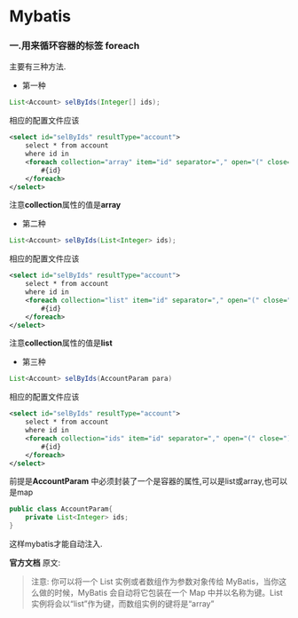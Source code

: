 # Mybatis

### 一.用来循环容器的标签 foreach

主要有三种方法.

* 第一种

```java
List<Account> selByIds(Integer[] ids);
```

相应的配置文件应该

```xml
<select id="selByIds" resultType="account">
    select * from account
    where id in
    <foreach collection="array" item="id" separator="," open="(" close=")">
        #{id}
    </foreach>
</select>
```

注意**collection**属性的值是**array** 

* 第二种

```java
List<Account> selByIds(List<Integer> ids);
```

相应的配置文件应该

```xml
<select id="selByIds" resultType="account">
    select * from account
    where id in
    <foreach collection="list" item="id" separator="," open="(" close=")">
        #{id}
    </foreach>
</select>
```

注意**collection**属性的值是**list** 

* 第三种

```java
List<Account> selByIds(AccountParam para)
```

相应的配置文件应该

```xml
<select id="selByIds" resultType="account">
    select * from account
    where id in
    <foreach collection="ids" item="id" separator="," open="(" close=")">
        #{id}
    </foreach>
</select>
```

前提是**AccountParam** 中必须封装了一个是容器的属性,可以是list或array,也可以是map

```java
public class AccountParam{
    private List<Integer> ids;
}
```

这样mybatis才能自动注入.



**官方文档** 原文:

> 注意: 你可以将一个 List 实例或者数组作为参数对象传给 MyBatis，当你这么做的时候，MyBatis 会自动将它包装在一个 Map 中并以名称为键。List 实例将会以“list”作为键，而数组实例的键将是“array”

